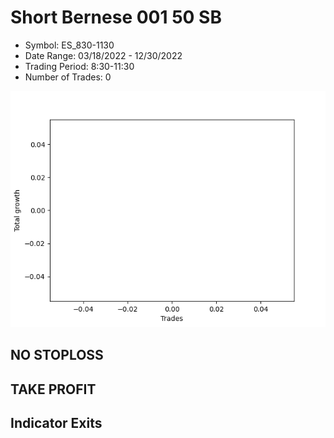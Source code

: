 # Short Bernese 001 50 SB 
- Symbol: ES_830-1130
- Date Range: 03/18/2022 - 12/30/2022
- Trading Period: 8:30-11:30
- Number of Trades: 0

![Plot](ShortBernese00150SBES_830-1130.png)
## NO STOPLOSS














## TAKE PROFIT











## Indicator Exits

